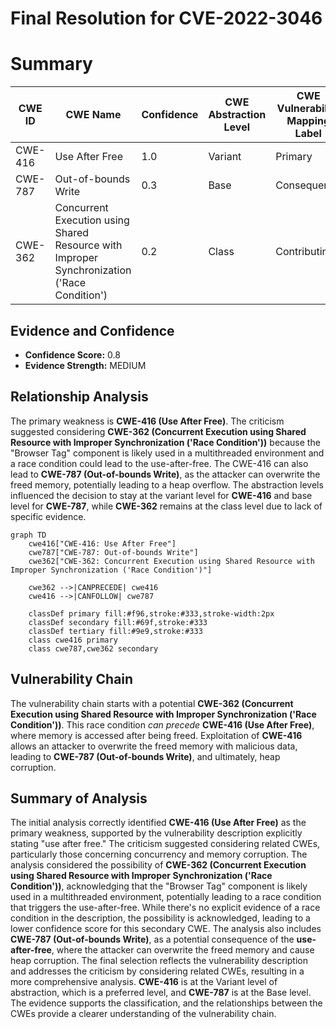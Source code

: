 # Final Resolution for CVE-2022-3046

# Summary
| CWE ID | CWE Name | Confidence | CWE Abstraction Level | CWE Vulnerability Mapping Label | CWE-Vulnerability Mapping Notes |
|---|---|---|---|---|---|
| CWE-416 | Use After Free | 1.0 | Variant | Primary | Allowed |
| CWE-787 | Out-of-bounds Write | 0.3 | Base | Consequence | Allowed |
| CWE-362 | Concurrent Execution using Shared Resource with Improper Synchronization ('Race Condition') | 0.2 | Class | Contributing | Allowed-with-Review |

## Evidence and Confidence

*   **Confidence Score:** 0.8
*   **Evidence Strength:** MEDIUM

## Relationship Analysis
The primary weakness is **CWE-416 (Use After Free)**. The criticism suggested considering **CWE-362 (Concurrent Execution using Shared Resource with Improper Synchronization ('Race Condition'))** because the "Browser Tag" component is likely used in a multithreaded environment and a race condition could lead to the use-after-free. The CWE-416 can also lead to **CWE-787 (Out-of-bounds Write)**, as the attacker can overwrite the freed memory, potentially leading to a heap overflow. The abstraction levels influenced the decision to stay at the variant level for **CWE-416** and base level for **CWE-787**, while **CWE-362** remains at the class level due to lack of specific evidence.

```mermaid
graph TD
    cwe416["CWE-416: Use After Free"]
    cwe787["CWE-787: Out-of-bounds Write"]
    cwe362["CWE-362: Concurrent Execution using Shared Resource with Improper Synchronization ('Race Condition')"]

    cwe362 -->|CANPRECEDE| cwe416
    cwe416 -->|CANFOLLOW| cwe787

    classDef primary fill:#f96,stroke:#333,stroke-width:2px
    classDef secondary fill:#69f,stroke:#333
    classDef tertiary fill:#9e9,stroke:#333
    class cwe416 primary
    class cwe787,cwe362 secondary
```

## Vulnerability Chain
The vulnerability chain starts with a potential **CWE-362 (Concurrent Execution using Shared Resource with Improper Synchronization ('Race Condition'))**. This race condition *can precede* **CWE-416 (Use After Free)**, where memory is accessed after being freed. Exploitation of **CWE-416** allows an attacker to overwrite the freed memory with malicious data, leading to **CWE-787 (Out-of-bounds Write)**, and ultimately, heap corruption.

## Summary of Analysis
The initial analysis correctly identified **CWE-416 (Use After Free)** as the primary weakness, supported by the vulnerability description explicitly stating "use after free." The criticism suggested considering related CWEs, particularly those concerning concurrency and memory corruption. The analysis considered the possibility of **CWE-362 (Concurrent Execution using Shared Resource with Improper Synchronization ('Race Condition'))**, acknowledging that the "Browser Tag" component is likely used in a multithreaded environment, potentially leading to a race condition that triggers the use-after-free. While there's no explicit evidence of a race condition in the description, the possibility is acknowledged, leading to a lower confidence score for this secondary CWE. The analysis also includes **CWE-787 (Out-of-bounds Write)**, as a potential consequence of the **use-after-free**, where the attacker can overwrite the freed memory and cause heap corruption. The final selection reflects the vulnerability description and addresses the criticism by considering related CWEs, resulting in a more comprehensive analysis. **CWE-416** is at the Variant level of abstraction, which is a preferred level, and **CWE-787** is at the Base level. The evidence supports the classification, and the relationships between the CWEs provide a clearer understanding of the vulnerability chain.